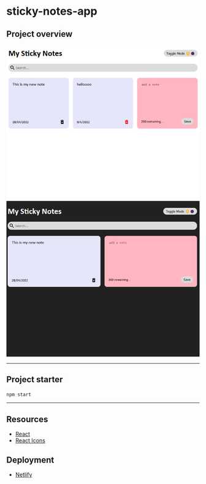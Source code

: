# sticky-notes-app

## Project overview

![](./light.png)
![](./dark.png)

---

## Project starter

```bash
npm start
```

---

## Resources

- [React](https://reactjs.org/)
- [React Icons](https://react-icons.github.io/react-icons/)

## Deployment

- [Netlify](https://stickynotesapp-react.netlify.app/)
